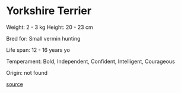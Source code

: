 # Yorkshire Terrier

Weight: 2 - 3 kg
Height: 20 - 23 cm

Bred for: Small vermin hunting

Life span: 12 - 16 years yo

Temperament: Bold, Independent, Confident, Intelligent, Courageous

Origin: not found

[source](https://api.thedogapi.com/v1/breeds/264)
